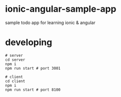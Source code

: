 # ionic-angular-sample-app
sample todo app for learning ionic & angular

# developing
```
# server
cd server
npm i
npm run start # port 3001

# client
cd client
npm i
npm run start # port 8100
```
